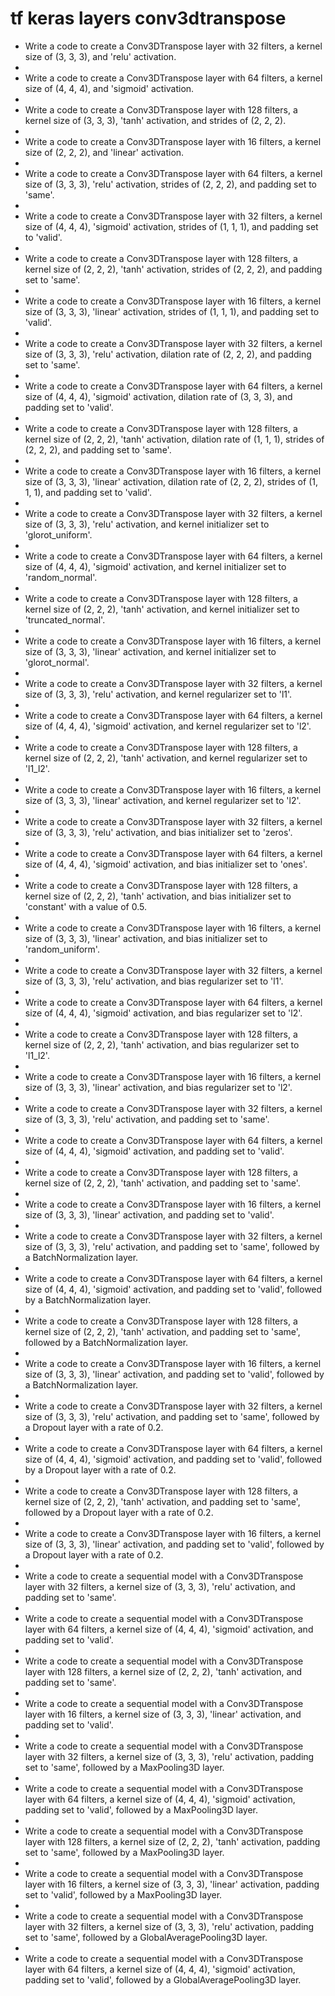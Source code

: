 # tf keras layers conv3dtranspose

- Write a code to create a Conv3DTranspose layer with 32 filters, a kernel size of (3, 3, 3), and 'relu' activation.
- 
- Write a code to create a Conv3DTranspose layer with 64 filters, a kernel size of (4, 4, 4), and 'sigmoid' activation.
- 
- Write a code to create a Conv3DTranspose layer with 128 filters, a kernel size of (3, 3, 3), 'tanh' activation, and strides of (2, 2, 2).
- 
- Write a code to create a Conv3DTranspose layer with 16 filters, a kernel size of (2, 2, 2), and 'linear' activation.
- 
- Write a code to create a Conv3DTranspose layer with 64 filters, a kernel size of (3, 3, 3), 'relu' activation, strides of (2, 2, 2), and padding set to 'same'.
- 
- Write a code to create a Conv3DTranspose layer with 32 filters, a kernel size of (4, 4, 4), 'sigmoid' activation, strides of (1, 1, 1), and padding set to 'valid'.
- 
- Write a code to create a Conv3DTranspose layer with 128 filters, a kernel size of (2, 2, 2), 'tanh' activation, strides of (2, 2, 2), and padding set to 'same'.
- 
- Write a code to create a Conv3DTranspose layer with 16 filters, a kernel size of (3, 3, 3), 'linear' activation, strides of (1, 1, 1), and padding set to 'valid'.
- 
- Write a code to create a Conv3DTranspose layer with 32 filters, a kernel size of (3, 3, 3), 'relu' activation, dilation rate of (2, 2, 2), and padding set to 'same'.
- 
- Write a code to create a Conv3DTranspose layer with 64 filters, a kernel size of (4, 4, 4), 'sigmoid' activation, dilation rate of (3, 3, 3), and padding set to 'valid'.
- 
- Write a code to create a Conv3DTranspose layer with 128 filters, a kernel size of (2, 2, 2), 'tanh' activation, dilation rate of (1, 1, 1), strides of (2, 2, 2), and padding set to 'same'.
- 
- Write a code to create a Conv3DTranspose layer with 16 filters, a kernel size of (3, 3, 3), 'linear' activation, dilation rate of (2, 2, 2), strides of (1, 1, 1), and padding set to 'valid'.
- 
- Write a code to create a Conv3DTranspose layer with 32 filters, a kernel size of (3, 3, 3), 'relu' activation, and kernel initializer set to 'glorot_uniform'.
- 
- Write a code to create a Conv3DTranspose layer with 64 filters, a kernel size of (4, 4, 4), 'sigmoid' activation, and kernel initializer set to 'random_normal'.
- 
- Write a code to create a Conv3DTranspose layer with 128 filters, a kernel size of (2, 2, 2), 'tanh' activation, and kernel initializer set to 'truncated_normal'.
- 
- Write a code to create a Conv3DTranspose layer with 16 filters, a kernel size of (3, 3, 3), 'linear' activation, and kernel initializer set to 'glorot_normal'.
- 
- Write a code to create a Conv3DTranspose layer with 32 filters, a kernel size of (3, 3, 3), 'relu' activation, and kernel regularizer set to 'l1'.
- 
- Write a code to create a Conv3DTranspose layer with 64 filters, a kernel size of (4, 4, 4), 'sigmoid' activation, and kernel regularizer set to 'l2'.
- 
- Write a code to create a Conv3DTranspose layer with 128 filters, a kernel size of (2, 2, 2), 'tanh' activation, and kernel regularizer set to 'l1_l2'.
- 
- Write a code to create a Conv3DTranspose layer with 16 filters, a kernel size of (3, 3, 3), 'linear' activation, and kernel regularizer set to 'l2'.
- 
- Write a code to create a Conv3DTranspose layer with 32 filters, a kernel size of (3, 3, 3), 'relu' activation, and bias initializer set to 'zeros'.
- 
- Write a code to create a Conv3DTranspose layer with 64 filters, a kernel size of (4, 4, 4), 'sigmoid' activation, and bias initializer set to 'ones'.
- 
- Write a code to create a Conv3DTranspose layer with 128 filters, a kernel size of (2, 2, 2), 'tanh' activation, and bias initializer set to 'constant' with a value of 0.5.
- 
- Write a code to create a Conv3DTranspose layer with 16 filters, a kernel size of (3, 3, 3), 'linear' activation, and bias initializer set to 'random_uniform'.
- 
- Write a code to create a Conv3DTranspose layer with 32 filters, a kernel size of (3, 3, 3), 'relu' activation, and bias regularizer set to 'l1'.
- 
- Write a code to create a Conv3DTranspose layer with 64 filters, a kernel size of (4, 4, 4), 'sigmoid' activation, and bias regularizer set to 'l2'.
- 
- Write a code to create a Conv3DTranspose layer with 128 filters, a kernel size of (2, 2, 2), 'tanh' activation, and bias regularizer set to 'l1_l2'.
- 
- Write a code to create a Conv3DTranspose layer with 16 filters, a kernel size of (3, 3, 3), 'linear' activation, and bias regularizer set to 'l2'.
- 
- Write a code to create a Conv3DTranspose layer with 32 filters, a kernel size of (3, 3, 3), 'relu' activation, and padding set to 'same'.
- 
- Write a code to create a Conv3DTranspose layer with 64 filters, a kernel size of (4, 4, 4), 'sigmoid' activation, and padding set to 'valid'.
- 
- Write a code to create a Conv3DTranspose layer with 128 filters, a kernel size of (2, 2, 2), 'tanh' activation, and padding set to 'same'.
- 
- Write a code to create a Conv3DTranspose layer with 16 filters, a kernel size of (3, 3, 3), 'linear' activation, and padding set to 'valid'.
- 
- Write a code to create a Conv3DTranspose layer with 32 filters, a kernel size of (3, 3, 3), 'relu' activation, and padding set to 'same', followed by a BatchNormalization layer.
- 
- Write a code to create a Conv3DTranspose layer with 64 filters, a kernel size of (4, 4, 4), 'sigmoid' activation, and padding set to 'valid', followed by a BatchNormalization layer.
- 
- Write a code to create a Conv3DTranspose layer with 128 filters, a kernel size of (2, 2, 2), 'tanh' activation, and padding set to 'same', followed by a BatchNormalization layer.
- 
- Write a code to create a Conv3DTranspose layer with 16 filters, a kernel size of (3, 3, 3), 'linear' activation, and padding set to 'valid', followed by a BatchNormalization layer.
- 
- Write a code to create a Conv3DTranspose layer with 32 filters, a kernel size of (3, 3, 3), 'relu' activation, and padding set to 'same', followed by a Dropout layer with a rate of 0.2.
- 
- Write a code to create a Conv3DTranspose layer with 64 filters, a kernel size of (4, 4, 4), 'sigmoid' activation, and padding set to 'valid', followed by a Dropout layer with a rate of 0.2.
- 
- Write a code to create a Conv3DTranspose layer with 128 filters, a kernel size of (2, 2, 2), 'tanh' activation, and padding set to 'same', followed by a Dropout layer with a rate of 0.2.
- 
- Write a code to create a Conv3DTranspose layer with 16 filters, a kernel size of (3, 3, 3), 'linear' activation, and padding set to 'valid', followed by a Dropout layer with a rate of 0.2.
- 
- Write a code to create a sequential model with a Conv3DTranspose layer with 32 filters, a kernel size of (3, 3, 3), 'relu' activation, and padding set to 'same'.
- 
- Write a code to create a sequential model with a Conv3DTranspose layer with 64 filters, a kernel size of (4, 4, 4), 'sigmoid' activation, and padding set to 'valid'.
- 
- Write a code to create a sequential model with a Conv3DTranspose layer with 128 filters, a kernel size of (2, 2, 2), 'tanh' activation, and padding set to 'same'.
- 
- Write a code to create a sequential model with a Conv3DTranspose layer with 16 filters, a kernel size of (3, 3, 3), 'linear' activation, and padding set to 'valid'.
- 
- Write a code to create a sequential model with a Conv3DTranspose layer with 32 filters, a kernel size of (3, 3, 3), 'relu' activation, padding set to 'same', followed by a MaxPooling3D layer.
- 
- Write a code to create a sequential model with a Conv3DTranspose layer with 64 filters, a kernel size of (4, 4, 4), 'sigmoid' activation, padding set to 'valid', followed by a MaxPooling3D layer.
- 
- Write a code to create a sequential model with a Conv3DTranspose layer with 128 filters, a kernel size of (2, 2, 2), 'tanh' activation, padding set to 'same', followed by a MaxPooling3D layer.
- 
- Write a code to create a sequential model with a Conv3DTranspose layer with 16 filters, a kernel size of (3, 3, 3), 'linear' activation, padding set to 'valid', followed by a MaxPooling3D layer.
- 
- Write a code to create a sequential model with a Conv3DTranspose layer with 32 filters, a kernel size of (3, 3, 3), 'relu' activation, padding set to 'same', followed by a GlobalAveragePooling3D layer.
- 
- Write a code to create a sequential model with a Conv3DTranspose layer with 64 filters, a kernel size of (4, 4, 4), 'sigmoid' activation, padding set to 'valid', followed by a GlobalAveragePooling3D layer.